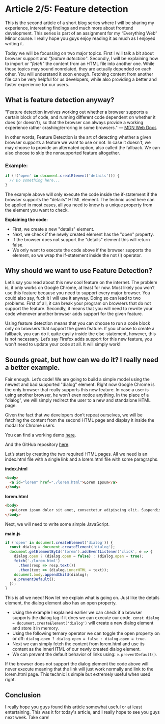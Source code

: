 # Article 2/5: Feature detection

This is the second article of a short blog series where I will be sharing my experience, interesting findings and much more about frontend development. This series is part of an assignment for my “Everything Web” Minor course. I really hope you guys enjoy reading it as much as I enjoyed writing it.

Today we will be focussing on two major topics. First I will talk a bit about browser support and _"feature detection"_. Secondly, I will be explaining how to import or _"fetch"_ the content from an HTML file into another one. While these topics may sound nonrelated, they are actually depended on each other. You will understand it soon enough. Fetching content from another file can be very helpful for us developers, while also providing a better and faster experience for our users.

## What is feature detection anyway?

"Feature detection involves working out whether a browser supports a certain block of code, and running different code dependent on whether it does (or doesn't), so that the browser can always provide a working experience rather crashing/erroring in some browsers." — [MDN Web Docs](https://developer.mozilla.org/en-US/docs/Learn/Tools_and_testing/Cross_browser_testing/Feature_detection)

In other words, Feature Detection is the art of detecting whether a given browser supports a feature we want to use or not. In case it doesn't, we may choose to provide an alternated option, also called the fallback. We can also choose to skip the nonsupported feature altogether.

### Example:

```javascript
if (!('open' in document.creatElement('details'))) {
  // Do something here...
}
```

The example above will only execute the code inside the if-statement if the browser supports the "details" HTML element. The technic used here can be applied in most cases, all you need to know is a unique property from the element you want to check.

**Explaining the code:**

- First, we create a new "details" element.
- Next, we check if the newly created element has the "open" property.
- If the browser does not support the "details" element this will return false.
- We only want to execute the code above if the browser supports the element, so we wrap the if-statement inside the not (!) operator.

## Why should we want to use Feature Detection?

Let’s say you read about this new cool feature on the internet. The problem is, it only works on Google Chrome, at least for now. Most likely you won’t use this feature because you need to support every major browser. You could also say, fuck it I will use it anyway. Doing so can lead to two problems. First of all, it can break your program on browsers that do not support the feature. Secondly, it means that you will need to rewrite your code whenever another browser adds support for the given feature.

Using feature detection means that you can choose to run a code block only on browsers that support the given feature. If you choose to create a fallback, you can do it quite easily inside the else-statement, however, this is not necessary. Let’s say Firefox adds support for this new feature, you won't need to update your code at all. It will simply work!

## Sounds great, but how can we do it? I really need a better example.

Fair enough. Let’s code! We are going to build a simple model using the newest and bad supported "dialog" element. Right now Google Chrome is the only browser that really supports this new feature. In case a user is using another browser, he won’t even notice anything. In the place of a "dialog", we will simply redirect the user to a new and standalone HTML page.

Given the fact that we developers don’t repeat ourselves, we will be fetching the content from the second HTML page and display it inside the modal for Chrome users.

You can find a working demo [here](https://jamerrone.github.io/browser-technologies/opdracht2/modal/).

And the GitHub repository [here](https://github.com/Jamerrone/browser-technologies/tree/master/opdracht2/modal).

Let’s start by creating the two required HTML pages. All we need is an index.html file with a single link and a lorem.html file with some paragraphs.

**index.html**

```html
<body>
  <a id="lorem" href="./lorem.html">Lorem Ipsum</a>
</body>
```

**lorem.html**

```html
<body>
  <p>Lorem ipsum dolor sit amet, consectetur adipiscing elit. Suspendisse facilisis, eros ut fringilla accumsan, sem enim posuere metus, a ullamcorper justo dolor vel arcu. Nam eu vestibulum urna, eu porta lacus. Aliquam erat volutpat. Maecenas blandit tincidunt nisi sed tristique. Donec dui turpis, euismod quis accumsan et, ultrices eget magna. Vivamus semper, dolor sit amet ultricies vulputate, quam mauris ornare dolor, vel ultricies magna massa tristique nibh. Suspendisse vestibulum, libero vel bibendum cursus, diam justo facilisis eros, et interdum enim tellus non nunc. Nullam vehicula nunc eu ante convallis auctor. Orci varius natoque penatibus et magnis dis parturient montes, nascetur ridiculus mus.</p>
</body>
```

Next, we will need to write some simple JavaScript.

**main.js**

```javascript
if ('open' in document.createElement('dialog')) {
  const dialog = document.createElement('dialog');
  document.getElementById('lorem').addEventListener('click', e => {
    dialog.open ? (dialog.open = false) : (dialog.open = true);
    fetch('./lorem.html')
      .then(resp => resp.text())
      .then(text => (dialog.innerHTML = text));
    document.body.appendChild(dialog);
    e.preventDefault();
  });
}
```

This is all we need! Now let me explain what is going on. Just like the details element, the dialog element also has an open property.

- Using the example I explained earlier we can check if a browser supports the dialog tag if it does we can execute our code. `const dialog = document.createElement('dialog')` will create a new dialog element and store it in memory.
- Using the following ternary operator we can toggle the open property on or off: `dialog.open ? dialog.open = false : dialog.open = true`.
- Next we can simply fetch the content from lorem.html and use its content as the innerHTML of our newly created dialog element.
- We can prevent the default behavior of links using: `e.preventDefault()`.

If the browser does not support the dialog element the code above will never execute meaning that the link will just work normally and link to the lorem.html page. This technic is simple but extremely useful when used right.

## Conclusion

I really hope you guys found this article somewhat useful or at least entertaining. This was it for today's article, and I really hope to see you guys next week. Take care!
